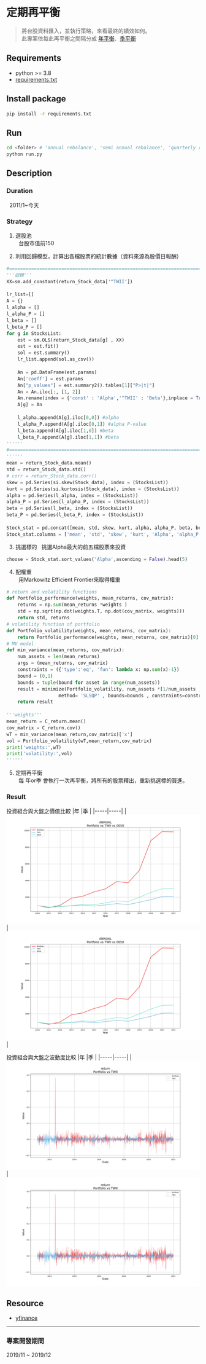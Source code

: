 # 定期再平衡
> 將台股資料匯入，並執行策略，來看最終的績效如何。  
此專案依每此再平衡之間隔分成 [年平衡](https://github.com/JT-427/auto-rebalance-TW/blob/master/requirements.txt)、[季平衡](https://github.com/JT-427/auto-rebalance-TW/blob/master/requirements.txt)

## Requirements
- python >= 3.8
- [requirements.txt](https://github.com/JT-427/auto-rebalance-TW/blob/master/requirements.txt)

## Install package
```sh
pip install -r requirements.txt
```

## Run
```sh
cd <folder> # 'annual rebalance', 'semi annual rebalance', 'quarterly rebalance'
python run.py
```

## Description
### Duration
&nbsp; 2011/1~今天

### Strategy
1. 選股池  
&nbsp; 台股市值前150

2. 利用回歸模型，計算出各檔股票的統計數據（資料來源為股價日報酬）  
```py
#=============================================================================
'''迴歸'''
XX=sm.add_constant(return_Stock_data['^TWII'])

lr_list=[]
A = {}
l_alpha = []
l_alpha_P = []
l_beta = []
l_beta_P = []
for g in StocksList:
    est = sm.OLS(return_Stock_data[g] , XX)
    est = est.fit()
    sol = est.summary()
    lr_list.append(sol.as_csv())
    
    An = pd.DataFrame(est.params)
    An['coeff'] = est.params
    An["p_values"] = est.summary2().tables[1]["P>|t|"]
    An = An.iloc[:, [1, 2]]
    An.rename(index = {'const' : 'Alpha','^TWII' : 'Beta'},inplace = True)
    A[g] = An
    
    l_alpha.append(A[g].iloc[0,0]) #alpha
    l_alpha_P.append(A[g].iloc[0,1]) #alpha P-value
    l_beta.append(A[g].iloc[1,0]) #beta
    l_beta_P.append(A[g].iloc[1,1]) #beta
''''''
#=============================================================================
''''''
mean = return_Stock_data.mean()
std = return_Stock_data.std()
# corr = return_Stock_data.corr()
skew = pd.Series(si.skew(Stock_data), index = (StocksList))
kurt = pd.Series(si.kurtosis(Stock_data), index = (StocksList))
alpha = pd.Series(l_alpha, index = (StocksList))
alpha_P = pd.Series(l_alpha_P, index = (StocksList))
beta = pd.Series(l_beta, index = (StocksList))
beta_P = pd.Series(l_beta_P, index = (StocksList))

Stock_stat = pd.concat([mean, std, skew, kurt, alpha, alpha_P, beta, beta_P],axis = 1)
Stock_stat.columns = ['mean', 'std', 'skew', 'kurt', 'Alpha', 'alpha_P', 'Beta', 'beta_P']
```


3. 挑選標的
&nbsp; 挑選Alpha最大的前五檔股票來投資
```py
choose = Stock_stat.sort_values('Alpha',ascending = False).head(5)
```

4. 配權重  
&nbsp; 用Markowitz Efficient Frontier來取得權重

```py
# return and volatility functions
def Portfolio_performance(weights, mean_returns, cov_matrix):
	returns = np.sum(mean_returns *weights )
	std = np.sqrt(np.dot(weights.T, np.dot(cov_matrix, weights)))
	return std, returns
# volatility function of portfolio
def Portfolio_volatility(weights, mean_returns, cov_matrix):
	return Portfolio_performance(weights, mean_returns, cov_matrix)[0]
# MV model
def min_variance(mean_returns, cov_matrix):
	num_assets = len(mean_returns)
	args = (mean_returns, cov_matrix)
	constraints = ({'type':'eq', 'fun': lambda x: np.sum(x)-1})
	bound = (0,1)
	bounds = tuple(bound for asset in range(num_assets))
	result = minimize(Portfolio_volatility, num_assets *[1/num_assets , ], args=args ,
                   method= 'SLSQP' , bounds=bounds , constraints=constraints )
	return result

'''weights'''
mean_return = C_return.mean()
cov_matrix = C_return.cov()
wT = min_variance(mean_return,cov_matrix)['x']
vol = Portfolio_volatility(wT,mean_return,cov_matrix)
print('weights:',wT)
print('volatility:',vol)
''''''
```

5. 定期再平衡  
&nbsp; 每 年or季 會執行一次再平衡，將所有的股票釋出，重新挑選標的買進。


### Result
投資組合與大盤之價值比較
|年   |季   |
|-----|-----|
|![img](https://github.com/JT-427/regularly-rebalance-TW/blob/master/annual%20rebalance/Output/ANNUAL_Portfolio%20vs%20TWII%20vs%200050.png)|![img](https://github.com/JT-427/regularly-rebalance-TW/blob/master/annual%20rebalance/Output/ANNUAL_Portfolio%20vs%20TWII%20vs%200050.png)       |


投資組合與大盤之波動度比較
|年   |季   |
|-----|-----|
|![img](https://github.com/JT-427/auto-rebalance-TW/blob/master/Output/Portfolio%20vs%20TWII(return).png)|![img](https://github.com/JT-427/auto-rebalance-TW/blob/master/Output/Portfolio%20vs%20TWII(return).png)



## Resource
- [yfinance](https://github.com/ranaroussi/yfinance)


***
### 專案開發期間
2019/11 ~ 2019/12